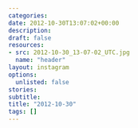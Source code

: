 ```yaml
---
categories:
date: 2012-10-30T13:07:02+00:00
description:
draft: false
resources:
- src: 2012-10-30_13-07-02_UTC.jpg
  name: "header"
layout: instagram
options:
  unlisted: false
stories:
subtitle:
title: "2012-10-30"
tags: []
---
```


 
